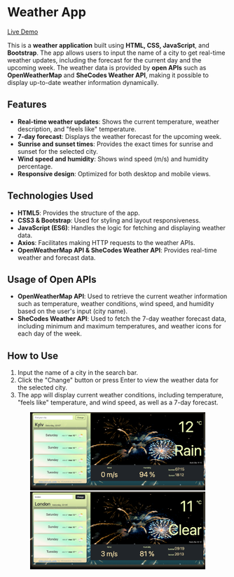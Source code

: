 # Weather App

[Live Demo](https://vanilla-weather-app-rust.vercel.app/)

This is a **weather application** built using **HTML, CSS, JavaScript**, and **Bootstrap**. The app allows users to input the name of a city to get real-time weather updates, including the forecast for the current day and the upcoming week. The weather data is provided by **open APIs** such as **OpenWeatherMap** and **SheCodes Weather API**, making it possible to display up-to-date weather information dynamically.

## Features

- **Real-time weather updates**: Shows the current temperature, weather description, and "feels like" temperature.
- **7-day forecast**: Displays the weather forecast for the upcoming week.
- **Sunrise and sunset times**: Provides the exact times for sunrise and sunset for the selected city.
- **Wind speed and humidity**: Shows wind speed (m/s) and humidity percentage.
- **Responsive design**: Optimized for both desktop and mobile views.

## Technologies Used

- **HTML5**: Provides the structure of the app.
- **CSS3 & Bootstrap**: Used for styling and layout responsiveness.
- **JavaScript (ES6)**: Handles the logic for fetching and displaying weather data.
- **Axios**: Facilitates making HTTP requests to the weather APIs.
- **OpenWeatherMap API & SheCodes Weather API**: Provides real-time weather and forecast data.

## Usage of Open APIs

- **OpenWeatherMap API**: Used to retrieve the current weather information such as temperature, weather conditions, wind speed, and humidity based on the user's input (city name).
- **SheCodes Weather API**: Used to fetch the 7-day weather forecast data, including minimum and maximum temperatures, and weather icons for each day of the week.

## How to Use

1. Input the name of a city in the search bar.
2. Click the "Change" button or press Enter to view the weather data for the selected city.
3. The app will display current weather conditions, including temperature, "feels like" temperature, and wind speed, as well as a 7-day forecast.

<div align="center">
  <img src="images/vanilla-weather-app.png" alt="Desktop Homepage" width="400"/>
  <img src="images/london-vanilla-weather-app.png" alt="Use Homepage" width="400"/>
</div>